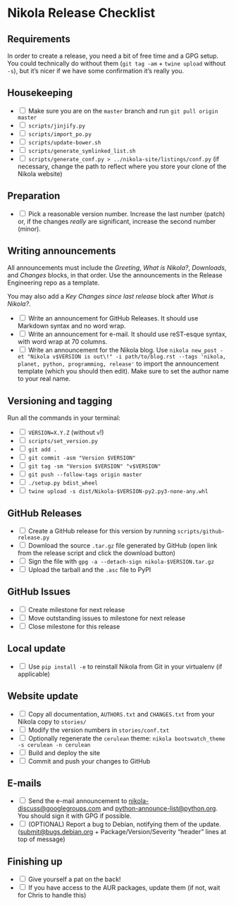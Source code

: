 # Nikola Release Checklist

## Requirements

In order to create a release, you need a bit of free time and a GPG setup. You could technically do without them (`git tag -am` + `twine upload` without `-s`), but it’s nicer if we have some confirmation it’s really you.

## Housekeeping

 * <input type="checkbox"> Make sure you are on the `master` branch and run `git pull origin master`
 * <input type="checkbox"> `scripts/jinjify.py`
 * <input type="checkbox"> `scripts/import_po.py`
 * <input type="checkbox"> `scripts/update-bower.sh`
 * <input type="checkbox"> `scripts/generate_symlinked_list.sh`
 * <input type="checkbox"> `scripts/generate_conf.py > ../nikola-site/listings/conf.py` (if necessary, change the path to reflect where you store your clone of the Nikola website)

## Preparation

 * <input type="checkbox"> Pick a reasonable version number. Increase the last number (patch) or, if the changes *really* are significant, increase the second number (minor).

## Writing announcements

All announcements must include the *Greeting*, *What is Nikola?*, *Downloads*, and *Changes* blocks, in that order. Use the announcements in the Release Engineering repo as a template.

You may also add a *Key Changes since last release* block after *What is Nikola?*.

 * <input type="checkbox"> Write an announcement for GitHub Releases. It should use Markdown syntax and no word wrap.
 * <input type="checkbox"> Write an announcement for e-mail. It should use reST-esque syntax, with word wrap at 70 columns.
 * <input type="checkbox"> Write an announcement for the Nikola blog. Use `nikola new_post -et "Nikola v$VERSION is out\!" -i path/to/blog.rst --tags 'nikola, planet, python, programming, release'` to import the announcement template (which you should then edit). Make sure to set the author name to your real name.

## Versioning and tagging

Run all the commands in your terminal:

 * <input type="checkbox"> `VERSION=X.Y.Z` (without `v`!)
 * <input type="checkbox"> `scripts/set_version.py`
 * <input type="checkbox"> `git add .`
 * <input type="checkbox"> `git commit -asm "Version $VERSION"`
 * <input type="checkbox"> `git tag -sm "Version $VERSION" "v$VERSION"`
 * <input type="checkbox"> `git push --follow-tags origin master`
 * <input type="checkbox"> `./setup.py bdist_wheel`
 * <input type="checkbox"> `twine upload -s dist/Nikola-$VERSION-py2.py3-none-any.whl`

## GitHub Releases

 * <input type="checkbox"> Create a GitHub release for this version by running `scripts/github-release.py`
 * <input type="checkbox"> Download the source `.tar.gz` file generated by GitHub (open link from the release script and click the download button)
 * <input type="checkbox"> Sign the file with `gpg -a --detach-sign nikola-$VERSION.tar.gz`
 * <input type="checkbox"> Upload the tarball and the `.asc` file to PyPI

## GitHub Issues

 * <input type="checkbox"> Create milestone for next release
 * <input type="checkbox"> Move outstanding issues to milestone for next release
 * <input type="checkbox"> Close milestone for this release

## Local update

 * <input type="checkbox"> Use `pip install -e` to reinstall Nikola from Git in your virtualenv (if applicable)

## Website update

 * <input type="checkbox"> Copy all documentation, `AUTHORS.txt` and `CHANGES.txt` from your Nikola copy to `stories/`
 * <input type="checkbox"> Modify the version numbers in `stories/conf.txt`
 * <input type="checkbox"> Optionally regenerate the `cerulean` theme: `nikola bootswatch_theme -s cerulean -n cerulean`
 * <input type="checkbox"> Build and deploy the site
 * <input type="checkbox"> Commit and push your changes to GitHub

## E-mails

 * <input type="checkbox"> Send the e-mail announcement to <nikola-discuss@googlegroups.com> and <python-announce-list@python.org>. You should sign it with GPG if possible.
 * <input type="checkbox"> (OPTIONAL) Report a bug to Debian, notifying them of the update.  (<submit@bugs.debian.org> + Package/Version/Severity “header” lines at top of message)

## Finishing up

 * <input type="checkbox"> Give yourself a pat on the back!
 * <input type="checkbox"> If you have access to the AUR packages, update them (if not, wait for Chris to handle this)
